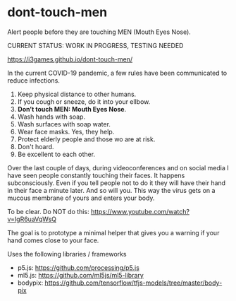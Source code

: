 # dont-touch-men

Alert people before they are touching MEN (Mouth Eyes Nose).

CURRENT STATUS: WORK IN PROGRESS, TESTING NEEDED

https://i3games.github.io/dont-touch-men/

In the current COVID-19 pandemic, a few rules have been communicated to reduce infections. 

1. Keep physical distance to other humans.
2. If you cough or sneeze, do it into your ellbow.
3. **Don’t touch MEN: Mouth Eyes Nose**.
4. Wash hands with soap.
5. Wash surfaces with soap water. 
6. Wear face masks. Yes, they help.
7. Protect elderly people and those wo are at risk.
8. Don't hoard.
9. Be excellent to each other.

Over the last couple of days, during videoconferences and on social media I have seen people constantly touching their faces. It happens subconsciously. Even if you tell people not to do it they will have their hand in their face a minute later. And so will you. This way the virus gets on a mucous membrane of yours and enters your body. 

To be clear. Do NOT do this: https://www.youtube.com/watch?v=IgR6uaVqWsQ

The goal is to prototype a minimal helper that gives you a warning if your hand comes close to your face.

Uses the following libraries / frameworks

* p5.js: https://github.com/processing/p5.js
* ml5.js: https://github.com/ml5js/ml5-library
* bodypix: https://github.com/tensorflow/tfjs-models/tree/master/body-pix
